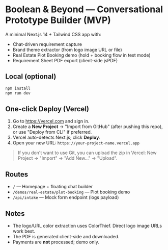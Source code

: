 # Boolean & Beyond — Conversational Prototype Builder (MVP)

A minimal Next.js 14 + Tailwind CSS app with:
- Chat-driven requirement capture
- Brand theme extractor (from logo image URL or file)
- Real Estate Plot Booking demo (hold + booking flow in test mode)
- Requirement Sheet PDF export (client-side jsPDF)

## Local (optional)
```bash
npm install
npm run dev
```

## One-click Deploy (Vercel)
1) Go to https://vercel.com and sign in.
2) Create a **New Project** → "Import from GitHub" (after pushing this repo), or use "Deploy from CLI" if preferred.
3) Vercel auto-detects Next.js; click **Deploy**.
4) Open your new URL: `https://your-project-name.vercel.app`

> If you don't want to use Git, you can upload the zip in Vercel: New Project → "Import" → "Add New..." → "Upload".

## Routes
- `/` — Homepage + floating chat builder
- `/demos/real-estate/plot-booking` — Plot booking demo
- `/api/intake` — Mock form endpoint (logs payload)

## Notes
- The logo/URL color extraction uses ColorThief. Direct logo image URLs work best.
- The PDF is generated client-side and downloaded.
- Payments are **not** processed; demo only.
